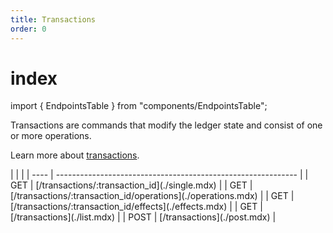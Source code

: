 ```yaml
---
title: Transactions
order: 0
---
```


# index

import { EndpointsTable } from "components/EndpointsTable";

Transactions are commands that modify the ledger state and consist of one or more operations.

Learn more about [transactions](../../../glossary/transactions.md).

 \| \| \| \| ---- \| ------------------------------------------------------------ \| \| GET \| \[/transactions/:transaction\_id\]\(./single.mdx\) \| \| GET \| \[/transactions/:transaction\_id/operations\]\(./operations.mdx\) \| \| GET \| \[/transactions/:transaction\_id/effects\]\(./effects.mdx\) \| \| GET \| \[/transactions\]\(./list.mdx\) \| \| POST \| \[/transactions\]\(./post.mdx\) \|

